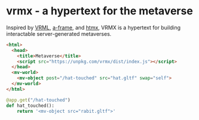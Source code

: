 # vrmx - a hypertext for the metaverse

Inspired by [VRML](https://en.wikipedia.org/wiki/VRML), [a-frame](https://aframe.io/), and [htmx](https://htmx.org/), VRMX is a hypertext for building interactable server-generated metaverses.

```html
<html>
  <head>
    <title>Metaverse</title>
    <script src="https://unpkg.com/vrmx/dist/index.js"></script>
  </head>
  <mv-world>
    <mv-object post="/hat-touched" src="hat.gltf" swap="self">
  </mv-world>
</html>
```

```python
@app.get("/hat-touched")
def hat_touched():
    return '<mv-object src="rabit.gltf">'
```

